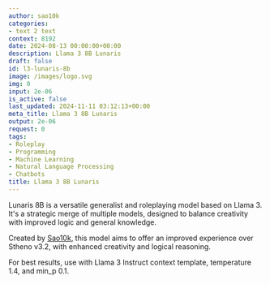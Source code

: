 ```yaml
---
author: sao10k
categories:
- text 2 text
context: 8192
date: 2024-08-13 00:00:00+00:00
description: Llama 3 8B Lunaris
draft: false
id: l3-lunaris-8b
image: /images/logo.svg
img: 0
input: 2e-06
is_active: false
last_updated: 2024-11-11 03:12:13+00:00
meta_title: Llama 3 8B Lunaris
output: 2e-06
request: 0
tags:
- Roleplay
- Programming
- Machine Learning
- Natural Language Processing
- Chatbots
title: Llama 3 8B Lunaris
---
```




Lunaris 8B is a versatile generalist and roleplaying model based on Llama 3. It's a strategic merge of multiple models, designed to balance creativity with improved logic and general knowledge.

Created by [Sao10k](https://huggingface.co/Sao10k), this model aims to offer an improved experience over Stheno v3.2, with enhanced creativity and logical reasoning.

For best results, use with Llama 3 Instruct context template, temperature 1.4, and min_p 0.1.

